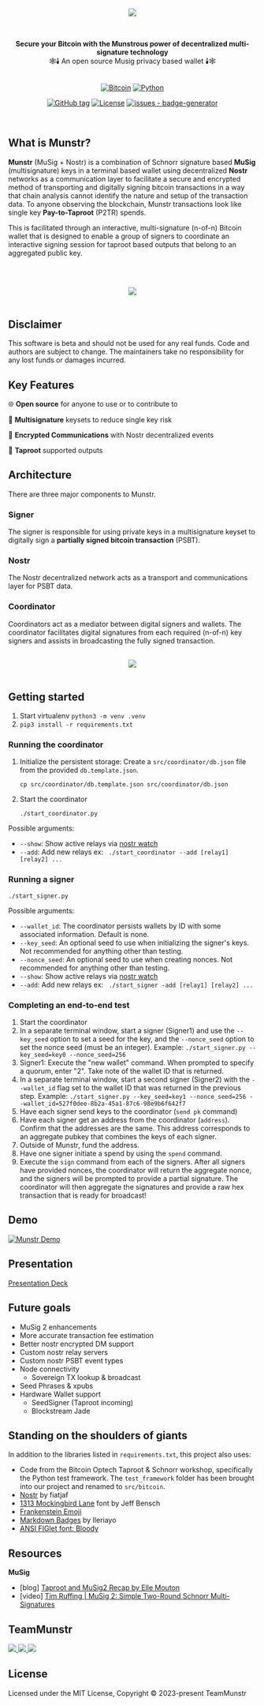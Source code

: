 <br/>

<div align="center" style="margin: 30px;">
  <img src="https://github.com/0xBEEFCAF3/munstr/blob/main/assets/images/munstr-logo.png?raw=true" align="center" /> 
<br />
<br />
</div>


<div align="center"><strong>Secure your Bitcoin with the Munstrous power of decentralized multi-signature technology</strong><br>🕸🕯 An open source Musig privacy based wallet 🕯🕸
<br />
<br />
</div>


<div align="center">

[![Bitcoin](https://img.shields.io/badge/Bitcoin-000?style=for-the-badge&logo=bitcoin&logoColor=white)](https://bitcoin.org) [![Python](https://img.shields.io/badge/python-3670A0?style=for-the-badge&logo=python&logoColor=ffdd54)](https://www.python.org/) 

[![GitHub tag](https://img.shields.io/github/tag/0xBEEFCAF3/munstr?include_prereleases=&sort=semver)](https://github.com/0xBEEFCAF3/munstr/releases/) [![License](https://img.shields.io/badge/License-MIT-blue)](#license)  [![issues - badge-generator](https://img.shields.io/github/issues/0xBEEFCAF3/munstr)](https://github.com/0xBEEFCAF3/munstr)

</div>

<br/>

## What is Munstr?
**Munstr** (MuSig + Nostr) is a combination of Schnorr signature based **MuSig** (multisignature) keys in a terminal based wallet using decentralized **Nostr** networks as a communication layer to facilitate a secure and encrypted method of transporting and digitally signing bitcoin transactions in a way that chain analysis cannot identify the nature and setup of the transaction data. To anyone observing the blockchain, Munstr transactions look like single key **Pay-to-Taproot** (P2TR) spends.

This is facilitated through an interactive, multi-signature (n-of-n) Bitcoin wallet that is designed to enable a group of signers to coordinate an interactive signing session for taproot based outputs that belong to an aggregated public key. 

<br />

<div align="center" style="margin: 30px;">
  <img src="https://github.com/0xBEEFCAF3/munstr/blob/main/assets/images/on_chain_tx.png?raw=true" align="center" /> 
<br />
<br />
</div>


## Disclaimer
This software is beta and should not be used for any real funds. Code and authors are subject to change. The maintainers take no responsibility for any lost funds or damages incurred.


## Key Features

🌐 **Open source** for anyone to use or to contribute to

🔐 **Multisignature** keysets to reduce single key risk

🔀 **Encrypted Communications** with Nostr decentralized events

💪 **Taproot** supported outputs 


## Architecture
There are three major components to Munstr.

### Signer
The signer is responsible for using private keys in a multisignature keyset to digitally sign a **partially signed bitcoin transaction** (PSBT).

### Nostr
The Nostr decentralized network acts as a transport and communications layer for PSBT data. 

### Coordinator 
Coordinators act as a mediator between digital signers and wallets.  The coordinator facilitates digital signatures from each required (n-of-n) key signers and assists in broadcasting the fully signed transaction. 

<div align="center" style="margin: 30px;">
  <img src="https://github.com/0xBEEFCAF3/munstr/blob/main/assets/images/flow.png?raw=true" align="center" /> 
<br />
<br />
</div>

## Getting started

1. Start virtualenv `python3 -m venv .venv`
2. `pip3 install -r requirements.txt`

### Running the coordinator

1. Initialize the persistent storage: Create a `src/coordinator/db.json` file from the provided `db.template.json`.
    ```
    cp src/coordinator/db.template.json src/coordinator/db.json
    ```
2. Start the coordinator
    ```
    ./start_coordinator.py
    ```
Possible arguments:

- `--show`: Show active relays via [nostr watch](https://nostr.watch/relays/find)
- `--add`: Add new relays ex: ``` ./start_coordinator --add [relay1] [relay2] ...```

### Running a signer

``` 
./start_signer.py
```


Possible arguments:

- `--wallet_id`: The coordinator persists wallets by ID with some associated information. Default is none.
- `--key_seed`: An optional seed to use when initializing the signer's keys. Not recommended for anything other than testing.
- `--nonce_seed`: An optional seed to use when creating nonces. Not recommended for anything other than testing.
- `--show`: Show active relays via [nostr watch](https://nostr.watch/relays/find)
- `--add`: Add new relays ex: ``` ./start_signer -add [relay1] [relay2] ...```

### Completing an end-to-end test

1. Start the coordinator
2. In a separate terminal window, start a signer (Signer1) and use the `--key_seed` option to set a seed for the key, and the `--nonce_seed` option to set the nonce seed (must be an integer). Example: `./start_signer.py --key_seed=key0 --nonce_seed=256`
3. Signer1: Execute the "new wallet" command. When prompted to specify a quorum, enter "2". Take note of the wallet ID that is returned.
4. In a separate terminal window, start a second signer (Signer2) with the `--wallet_id` flag set to the wallet ID that was returned in the previous step. Example: `./start_signer.py --key_seed=key1 --nonce_seed=256 --wallet_id=527f0dee-8b2a-45a1-87c6-98e9b6f642f7`
5. Have each signer send keys to the coordinator (`send pk` command)
6. Have each signer get an address from the coordinator (`address`). Confirm that the addresses are the same. This address corresponds to an aggregate pubkey that combines the keys of each signer.
7. Outside of Munstr, fund the address.
8. Have one signer initiate a spend by using the `spend` command.
9. Execute the `sign` command from each of the signers. After all signers have provided nonces, the coordinator will return the aggregate nonce, and the signers will be prompted to provide a partial signature. The coordinator will then aggregate the signatures and provide a raw hex transaction that is ready for broadcast!

## Demo 
[![Munstr Demo](https://img.youtube.com/vi/9AhzEatrZbg/0.jpg)](https://www.youtube.com/watch?v=9AhzEatrZbg)

## Presentation 
[Presentation Deck](https://docs.google.com/presentation/d/1UlT6VwL7sNL3wtElnNe2ITDrrGDHLcnl6U_Gsl02dtY/edit?usp=sharing)

## Future goals

- MuSig 2 enhancements
- More accurate transaction fee estimation
- Better nostr encrypted DM support
- Custom nostr relay servers
- Custom nostr PSBT event types 
- Node connectivity
  - Sovereign TX lookup & broadcast
- Seed Phrases & xpubs
- Hardware Wallet support
  - SeedSigner (Taproot incoming)
  - Blockstream Jade


## Standing on the shoulders of giants

In addition to the libraries listed in `requirements.txt`, this project also uses:

- Code from the Bitcoin Optech Taproot & Schnorr workshop, specifically the Python test framework. The `test_framework` folder has been brought into our project and renamed to `src/bitcoin`.
- [Nostr](https://github.com/nostr-protocol/nostr) by fiatjaf
- [1313 Mockingbird Lane](https://www.dafont.com/1313-mockingbird-lane.font) font by Jeff Bensch
- [Frankenstein Emoji](https://www.pngwing.com/en/free-png-yziyw)
- [Markdown Badges](https://github.com/Ileriayo/markdown-badges) by Ileriayo
- [ANSI FIGlet font: Bloody](https://patorjk.com/software/taag/#p=display&f=Bloody&t=munstr)



## Resources

**MuSig**

- \[blog\] [Taproot and MuSig2 Recap by Elle Mouton](https://ellemouton.com/posts/taproot-prelims/)
- [video] [Tim Ruffing | MuSig 2: Simple Two-Round Schnorr Multi-Signatures](https://youtu.be/DRzDDFetS3E)

## TeamMunstr

<a href="https://github.com/0xBEEFCAF3">
  <img src="https://avatars.githubusercontent.com/u/24356537?s=120&v=4" />
</a>
<a href="https://github.com/satsie">
  <img src="https://avatars.githubusercontent.com/u/1823216?s=120&v=4" />
</a>
<a href="https://github.com/ronaldstoner">
  <img src="https://avatars.githubusercontent.com/u/6909088?s=120&v=4" />
</a>


## License

Licensed under the MIT License, Copyright © 2023-present TeamMunstr
